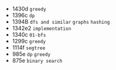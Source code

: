 * 1430d `greedy`
* 1396c `dp`
* 1394B `dfs and similar` `graphs` `hashing`
* 1342e2 `implementation`
* 1340c `01-bfs`
* 1299c `greedy`
* 1114f `segtree`
* 985e `dp` `greedy`
* 875e `binary search`
